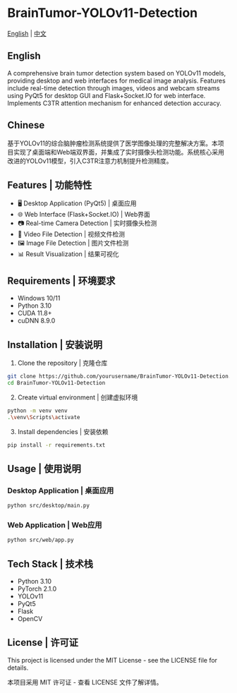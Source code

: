 # BrainTumor-YOLOv11-Detection

[English](#english) | [中文](#chinese)

## English
A comprehensive brain tumor detection system based on YOLOv11 models, providing desktop and web interfaces for medical image analysis. Features include real-time detection through images, videos and webcam streams using PyQt5 for desktop GUI and Flask+Socket.IO for web interface. Implements C3TR attention mechanism for enhanced detection accuracy.

## Chinese
基于YOLOv11的综合脑肿瘤检测系统提供了医学图像处理的完整解决方案。本项目实现了桌面端和Web端双界面，并集成了实时摄像头检测功能。系统核心采用改进的YOLOv11模型，引入C3TR注意力机制提升检测精度。

## Features | 功能特性

- 🖥️ Desktop Application (PyQt5) | 桌面应用
- 🌐 Web Interface (Flask+Socket.IO) | Web界面
- 📷 Real-time Camera Detection | 实时摄像头检测
- 🎥 Video File Detection | 视频文件检测
- 🖼️ Image File Detection | 图片文件检测
- 📊 Result Visualization | 结果可视化

## Requirements | 环境要求

- Windows 10/11
- Python 3.10
- CUDA 11.8+
- cuDNN 8.9.0

## Installation | 安装说明

1. Clone the repository | 克隆仓库
```bash
git clone https://github.com/yourusername/BrainTumor-YOLOv11-Detection.git
cd BrainTumor-YOLOv11-Detection
```

2. Create virtual environment | 创建虚拟环境
```bash
python -m venv venv
.\venv\Scripts\activate
```

3. Install dependencies | 安装依赖
```bash
pip install -r requirements.txt
```

## Usage | 使用说明

### Desktop Application | 桌面应用
```bash
python src/desktop/main.py
```

### Web Application | Web应用
```bash
python src/web/app.py
```

## Tech Stack | 技术栈

- Python 3.10
- PyTorch 2.1.0
- YOLOv11
- PyQt5
- Flask
- OpenCV

## License | 许可证

This project is licensed under the MIT License - see the LICENSE file for details.

本项目采用 MIT 许可证 - 查看 LICENSE 文件了解详情。
```
